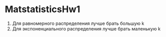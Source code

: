 # MatstatisticsHw1

1. Для равномерного распределения лучше брать большую k
2. Для экспоненциального распределения лучше брать маленькую k 